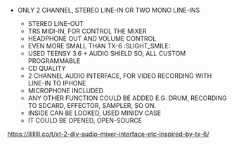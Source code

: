 * ONLY 2 CHANNEL, STEREO LINE-IN OR TWO MONO LINE-INS

   * STEREO LINE-OUT
   * TRS MIDI-IN, FOR CONTROL THE MIXER
   * HEADPHONE OUT AND VOLUME CONTROL
   * EVEN MORE SMALL THAN TX-6 :SLIGHT_SMILE:
   * USED TEENSY 3.6 + AUDIO SHIELD SO, ALL CUSTOM PROGRAMMABLE
   * CD QUALITY
   * 2 CHANNEL AUDIO INTERFACE, FOR VIDEO RECORDING WITH LINE-IN TO IPHONE
   * MICROPHONE INCLUDED
   * ANY OTHER FUNCTION COULD BE ADDED E.G. DRUM, RECORDING TO SDCARD, EFFECTOR, SAMPLER, SO ON.
   * INSIDE CAN BE LOOKED, USED MINIDV CASE
   * IT COULD BE OPENED, OPEN-SOURCE

https://llllllll.co/t/xt-2-diy-audio-mixer-interface-etc-inspired-by-tx-6/
